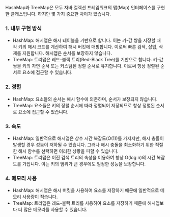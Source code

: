 HashMap과 TreeMap은 모두 자바 컬렉션 프레임워크의 맵(Map) 인터페이스를 구현한 클래스입니다. 
하지만 몇 가지 중요한 차이가 있습니다.

### 1. 내부 구현 방식
- HashMap: 해시맵은 해시 테이블을 기반으로 합니다. 이는 키-값 쌍을 저장할 때 각 키의 해시 코드를 계산하여 해시 버킷에 매핑합니다. 이로써 빠른 검색, 삽입, 삭제를 지원합니다. 해시맵은 순서를 보장하지 않습니다.
- TreeMap: 트리맵은 레드-블랙 트리(Red-Black Tree)를 기반으로 합니다. 키-값 쌍을 키의 자연 순서 또는 커스텀된 정렬 순서로 유지합니다. 이로써 항상 정렬된 순서로 요소에 접근할 수 있습니다.

### 2. 정렬
- HashMap: 요소들의 순서는 해시 함수에 의존하며, 순서가 보장되지 않습니다.
- TreeMap: 요소들은 키의 정렬 순서에 따라 정렬되어 저장되므로 항상 정렬된 순서로 요소에 접근할 수 있습니다.

### 3. 속도
- HashMap: 일반적으로 해시맵은 상수 시간 복잡도(O(1))를 가지지만, 해시 충돌이 발생할 경우 성능이 저하될 수 있습니다. 그러나 해시 충돌을 최소화하기 위한 적절한 해시 함수를 선택하면 이러한 상황을 피할 수 있습니다.
- TreeMap: 트리맵은 이진 검색 트리의 속성을 이용하여 항상 O(log n)의 시간 복잡도를 가집니다. 이는 키의 범위가 큰 경우에도 일정한 성능을 보장합니다.

### 4. 메모리 사용
- HashMap: 해시맵은 해시 버킷을 사용하여 요소를 저장하기 때문에 일반적으로 메모리 사용량이 적습니다.
- TreeMap: 트리맵은 레드-블랙 트리를 사용하여 요소를 저장하기 때문에 해시맵보다 더 많은 메모리를 사용할 수 있습니다.
